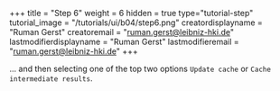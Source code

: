 +++
title = "Step 6"
weight = 6
hidden = true
type="tutorial-step"
tutorial_image = "/tutorials/ui/b04/step6.png"
creatordisplayname = "Ruman Gerst"
creatoremail = "ruman.gerst@leibniz-hki.de"
lastmodifierdisplayname = "Ruman Gerst"
lastmodifieremail = "ruman.gerst@leibniz-hki.de"
+++

... and then selecting one of the top two options `Update cache` or `Cache intermediate results`.